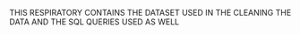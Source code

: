 THIS RESPIRATORY CONTAINS THE DATASET USED IN THE CLEANING THE DATA AND THE SQL QUERIES USED AS WELL 
